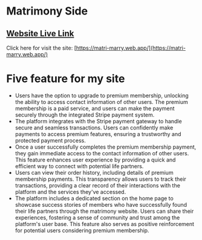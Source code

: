 # Matrimony Side

## [ Website Live Link](https://matri-marry.web.app/)

Click here for visit the site: [https://matri-marry.web.app/](https://matri-marry.web.app/)

# Five feature for my site

- Users have the option to upgrade to premium membership, unlocking the ability to access contact information of other users. The premium membership is a paid service, and users can make the payment securely through the integrated Stripe payment system.
- The platform integrates with the Stripe payment gateway to handle secure and seamless transactions. Users can confidently make payments to access premium features, ensuring a trustworthy and protected payment process.
- Once a user successfully completes the premium membership payment, they gain immediate access to the contact information of other users. This feature enhances user experience by providing a quick and efficient way to connect with potential life partners.
- Users can view their order history, including details of premium membership payments. This transparency allows users to track their transactions, providing a clear record of their interactions with the platform and the services they've accessed.
- The platform includes a dedicated section on the home page to showcase success stories of members who have successfully found their life partners through the matrimony website. Users can share their experiences, fostering a sense of community and trust among the platform's user base. This feature also serves as positive reinforcement for potential users considering premium membership.
